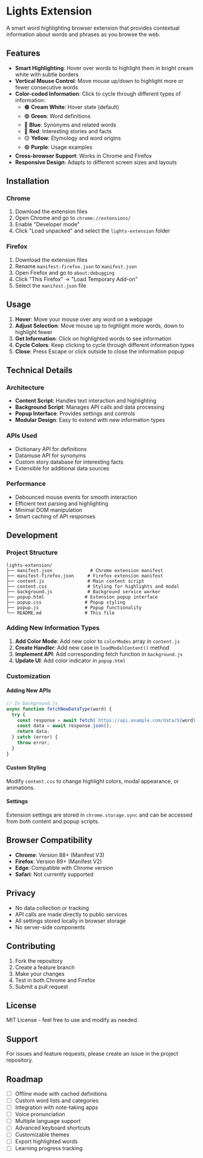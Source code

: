 # Lights Extension

A smart word highlighting browser extension that provides contextual information about words and phrases as you browse the web.

## Features

- **Smart Highlighting**: Hover over words to highlight them in bright cream white with subtle borders
- **Vertical Mouse Control**: Move mouse up/down to highlight more or fewer consecutive words
- **Color-coded Information**: Click to cycle through different types of information:
  - 🟤 **Cream White**: Hover state (default)
  - 🟢 **Green**: Word definitions
  - 🔵 **Blue**: Synonyms and related words
  - 🔴 **Red**: Interesting stories and facts
  - 🟡 **Yellow**: Etymology and word origins
  - 🟣 **Purple**: Usage examples
- **Cross-browser Support**: Works in Chrome and Firefox
- **Responsive Design**: Adapts to different screen sizes and layouts

## Installation

### Chrome
1. Download the extension files
2. Open Chrome and go to `chrome://extensions/`
3. Enable "Developer mode"
4. Click "Load unpacked" and select the `lights-extension` folder

### Firefox
1. Download the extension files
2. Rename `manifest-firefox.json` to `manifest.json`
3. Open Firefox and go to `about:debugging`
4. Click "This Firefox" → "Load Temporary Add-on"
5. Select the `manifest.json` file

## Usage

1. **Hover**: Move your mouse over any word on a webpage
2. **Adjust Selection**: Move mouse up to highlight more words, down to highlight fewer
3. **Get Information**: Click on highlighted words to see information
4. **Cycle Colors**: Keep clicking to cycle through different information types
5. **Close**: Press Escape or click outside to close the information popup

## Technical Details

### Architecture
- **Content Script**: Handles text interaction and highlighting
- **Background Script**: Manages API calls and data processing
- **Popup Interface**: Provides settings and controls
- **Modular Design**: Easy to extend with new information types

### APIs Used
- Dictionary API for definitions
- Datamuse API for synonyms
- Custom story database for interesting facts
- Extensible for additional data sources

### Performance
- Debounced mouse events for smooth interaction
- Efficient text parsing and highlighting
- Minimal DOM manipulation
- Smart caching of API responses

## Development

### Project Structure
```
lights-extension/
├── manifest.json              # Chrome extension manifest
├── manifest-firefox.json     # Firefox extension manifest
├── content.js                # Main content script
├── content.css               # Styling for highlights and modal
├── background.js             # Background service worker
├── popup.html               # Extension popup interface
├── popup.css                # Popup styling
├── popup.js                 # Popup functionality
└── README.md                # This file
```

### Adding New Information Types

1. **Add Color Mode**: Add new color to `colorModes` array in `content.js`
2. **Create Handler**: Add new case in `loadModalContent()` method
3. **Implement API**: Add corresponding fetch function in `background.js`
4. **Update UI**: Add color indicator in `popup.html`

### Customization

#### Adding New APIs
```javascript
// In background.js
async function fetchNewDataType(word) {
  try {
    const response = await fetch(`https://api.example.com/data/${word}`);
    const data = await response.json();
    return data;
  } catch (error) {
    throw error;
  }
}
```

#### Custom Styling
Modify `content.css` to change highlight colors, modal appearance, or animations.

#### Settings
Extension settings are stored in `chrome.storage.sync` and can be accessed from both content and popup scripts.

## Browser Compatibility

- **Chrome**: Version 88+ (Manifest V3)
- **Firefox**: Version 89+ (Manifest V2)
- **Edge**: Compatible with Chrome version
- **Safari**: Not currently supported

## Privacy

- No data collection or tracking
- API calls are made directly to public services
- All settings stored locally in browser storage
- No server-side components

## Contributing

1. Fork the repository
2. Create a feature branch
3. Make your changes
4. Test in both Chrome and Firefox
5. Submit a pull request

## License

MIT License - feel free to use and modify as needed.

## Support

For issues and feature requests, please create an issue in the project repository.

## Roadmap

- [ ] Offline mode with cached definitions
- [ ] Custom word lists and categories
- [ ] Integration with note-taking apps
- [ ] Voice pronunciation
- [ ] Multiple language support
- [ ] Advanced keyboard shortcuts
- [ ] Customizable themes
- [ ] Export highlighted words
- [ ] Learning progress tracking